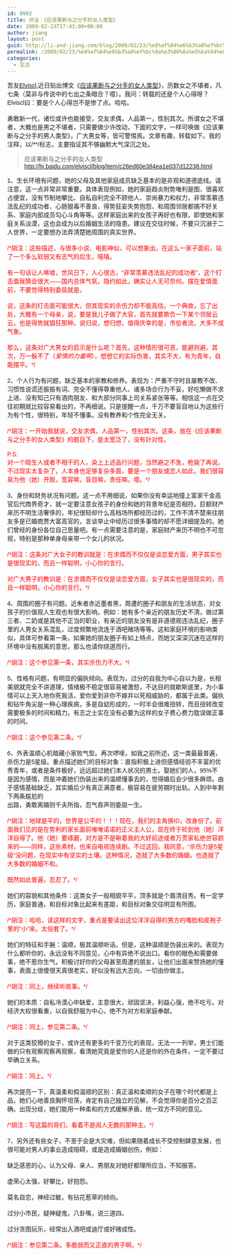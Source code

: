 ```yaml
---
id: 9992
title: 评注：《应该果断与之分手的女人类型》
date: 2009-02-23T17:43:00+00:00
author: jiang
layout: post
guid: http://li-and-jiang.com/blog/2009/02/23/%e8%af%84%e6%b3%a8%ef%bc%9a%e3%80%8a%e5%ba%94%e8%af%a5%e6%9e%9c%e6%96%ad%e4%b8%8e%e4%b9%8b%e5%88%86%e6%89%8b%e7%9a%84%e5%a5%b3%e4%ba%ba%e7%b1%bb%e5%9e%8b%e3%80%8b/
permalink: /2009/02/23/%e8%af%84%e6%b3%a8%ef%bc%9a%e3%80%8a%e5%ba%94%e8%af%a5%e6%9e%9c%e6%96%ad%e4%b8%8e%e4%b9%8b%e5%88%86%e6%89%8b%e7%9a%84%e5%a5%b3%e4%ba%ba%e7%b1%bb%e5%9e%8b%e3%80%8b/
categories:
  - 生活
---
```

<div>
  <font face="Arial">吾友<a href="http://hi.baidu.com/elviscl/blog">Elviscl</a>,近日贴出博文《<a href="http://hi.baidu.com/elviscl/blog/item/c28ed60e384ea1e037d12238.html">应该果断与之分手的女人类型</a>》，历数女之不堪者，凡七条（莫非与传说中的七出之条暗合？噫）。我问：转载的还是个人心得呀？Elviscl曰：要是个人心得岂不是惨了点。哈哈。</font>
</div>

<div>
  <font face="Arial" size="2"></font> 
</div>

<div>
  <font face="Arial">勇敢新一代，诸位或许也能接受，交友求偶，人品第一，性别其次。所谓女之不堪者，大概也是男之不堪者，只需要做少许改动，下面的文字，一样可唤做《应该果断与之分手的男人类型》，广大男女等，皆可警惕焉。文章有趣，转载如下。我的注释，以/**/标志，主要指证其不够幽默大气深沉之处。</font>
</div>

<blockquote dir="ltr" style="margin-right:0px">
  <div>
    <font face="Arial">应该果断与之分手的女人类型</font><font face="Arial"><br /><a href="http://hi.baidu.com/elviscl/blog/item/c28ed60e384ea1e037d12238.html">http://hi.baidu.com/elviscl/blog/item/c28ed60e384ea1e037d12238.html</a></font>
  </div>
</blockquote>

<div>
  <font face="Arial">1、生长环境有问题，她的父母及其他家庭成员缺乏基本的是非观和道德底线。请注意，这一点非常非常重要。具体表现例如，她的家庭趋炎附势唯利是图、很喜欢占便宜，没有节制地攀比、自私自利完全不顾他人、崇尚暴力和权力，非常羡慕违法乱纪的成功者、心肠狠毒不善良、得势狂妄失势抱怨、和周围邻居都搞不好关系、家庭内部成员勾心斗角等等。这样家庭出来的女孩子再好也有限，即使她和家庭关系淡漠，这也会成为以后婚姻生活的隐患。建议在交往时候，不要只沉溺于二人世界，一定要想办法弄清楚她周围的真实世界。</font>
</div>

<div>
   
</div>

<div>
  <font face="Arial" color="#ff0000">/*胡注：这些描述，与很多小说、电影神似，可以想象出，在这么一家子面前，站了一个多么软弱又有志气的后生，嘻嘻。</font>
</div>

<div>
  <font face="Arial" color="#ff0000"></font> 
</div>

<div>
  <font face="Arial" color="#ff0000">有一句话让人唏嘘，世风日下，人心很古，“非常羡慕违法乱纪的成功者”，这个打击面我猜会很大——国内总体气氛，隐约如此，确实让人无可奈何。摆在爱情面前，不要觉得特别委屈就是。</font>
</div>

<div>
  <font face="Arial" color="#ff0000"></font> 
</div>

<div>
  <font face="Arial" color="#ff0000">说，这条的打击面可能很大，但其现实的杀伤力却不能高估。一个典故，忘了出处，大概有一个母亲，说，要是我儿子做了大官，首先就要欺负一下某个邻居云云，也是得势就猖狂那种。说归说，想归想，值得庆幸的是，市侩者流，大多不成气象。</font>
</div>

<div>
  <font face="Arial" color="#ff0000"></font> 
</div>

<div>
  <font face="Arial" color="#ff0000">那么，这条对广大男女的启示是什么呢？首先，这种情形很可恶，能避则避。其次，万一躲不了（<em>爱情的力量啊</em>），想想它的实际伤害，其实不大，有为青年，自能摆平。*/</font>
</div>

<div>
   
</div>

<div>
  <font face="Arial">2、个人行为有问题，缺乏基本的家教和修养。表现为：严重不守时且屡教不改、习惯性说谎还振振有词、完全不懂得尊重他人、诸多场合行为不妥，好吃懒做不求上进、没有知己只有酒肉朋友、和大部分同事上司关系紧张等等。相信这一点在交往初期就比较容易看出的，不再细说。只是提醒一点，千万不要盲目地认为这些行为有个性，很特别，年轻不懂事。没有教养和个性完全无关。</font>
</div>

<div>
   
</div>

<div>
  <font face="Arial" color="#ff0000">/*胡注：一开始我就说，交友求偶，人品第一，性别其次。这条，放在《应该果断与之分手的女人类型》的题目下，是太宽泛了，没有针对性。</font>
</div>

<div>
  <font face="Arial" color="#ff0000"></font> 
</div>

<div>
  <font face="Arial" color="#ff0000">P.S:<br /> 对一个陌生人或者不相干的人，染上上述品行问题，当然避之不急，枪毙了再说。不过现实太复杂了，人本身也足够复杂多面，要是一个朋友或恋人如此，我们很容易为他（她）开脱，宽容嘛，盲目嘛，责任嘛。噫。*/</font>
</div>

<div>
   
</div>

<div>
  <font face="Arial">3、身份和财务状况有问题。这一点不用细说，如果你没有幸运地撞上富家千金高官后代商界奇才，就一定要注意女孩子的身份和她的背景年纪是否相符。巨额财产来历不明生活奢侈的，年纪很轻却什么高档场所都经历过的，工作不清不楚来往朋友多是已婚商贾大富高官的，言谈举止中经历过很多事情的却不愿详细提及的。她们曾经的身份各位自己思量吧。有一点需要注意的是，家庭财产来历不明也不可忽视，特别是那种单身母亲带一个女儿的状况。</font>
</div>

<div>
   
</div>

<div>
  <font face="Arial" color="#ff0000">/*胡注：这条对广大女子的教训就是：在求偶而不仅仅是谈恋爱方面，男子其实也是很现实的，而且一样聪明，小心你的言行。</font>
</div>

<div>
  <font face="Arial" color="#ff0000"></font> 
</div>

<div>
  <font face="Arial" color="#ff0000">对广大男子的教训是：在求偶而不仅仅是谈恋爱方面，女子其实也是很现实的，而且一样聪明，小心你的言行。*/</font>
</div>

<div>
   
</div>

<div>
  <font face="Arial">4、周围的圈子有问题。近朱者赤近墨者黑，周遭的圈子和朋友的生活状态，对女孩子的价值观人生观也有很大影响。例如：她有多个亲近的朋友历史不清，做过第三者、二奶或是其他不正当的职业，有亲近的朋友没有是非道德观违法乱纪，圈子里的人男女关系混乱，过度频繁地流连于酒吧赌场等等。这和家庭环境的影响类似，具体可参看第一条，如果她的朋友圈子有如上特点，而她又深深沉迷在这样的环境中没有脱离的意思，那么也请你绕道而行。</font>
</div>

<div>
   
</div>

<div>
  <font face="Arial" color="#ff0000">/*胡注：这个参见第一条，其实杀伤力不大。*/</font>
</div>

<div>
   
</div>

<div>
  <font face="Arial">5、性格有问题，有明显的偏执倾向。表现为，过分的自我为中心自以为是，长相美貌就完全不讲道理，情绪极不稳定很容易被激怒，不达目的就歇斯底里，为小事情可以上天入地你死我活，爱你爱到非你不嫁并以死相威胁的，都属于此类。偏执和钻牛角尖是一种心理疾病，多是自幼形成的，一时半会很难扭转，而且扭转改变需要极多的时间和精力。有志之士实在没有必要为这样的女子费心费力耽误做正事的时间。</font>
</div>

<div>
   
</div>

<div>
  <font face="Arial" color="#ff0000">/*胡注：这个参见第二条。*/</font>
</div>

<div>
   
</div>

<div>
  <font face="Arial">6、外表温顺心机暗藏小家败气型。再次啰嗦，如我之前所述，这一类最最普遍，杀伤力是5星级。重点描述她们的目标对象：直指积极上进但感情经验不丰富的优秀青年，或者是条件极好，远远超过她们本人状况的男士。娶她们的人，95%不是因为感情，而是冲着她们伪装出来的温顺懂事去的，觉得婚后会少很多麻烦。由于感情基础缺乏，其实婚后少有真正满意者，极容易在疲劳期时出轨。人到中年剩下两条尴尬的<br /> 出路，勇敢离婚则千夫所指，忍气吞声则委屈一生。</font>
</div>

<div>
   
</div>

<div>
  <font face="Arial" color="#ff0000">/*胡注：地球是平的，世界是公平的！！！现在，我们的主角换ID，改身份了。前面我们见的是在势利的家长面前唯唯诺诺的正义主人公，现在终于轮到他（她）洋洋自得了。他（她）要琢磨，对方是不是瞅着我的大好前途或者万贯家私绝世容颜来的——同样，这些素材，也来自电视连续剧。不过这回，我同意，“杀伤力是5星级”没问题，在现实中有坚实的土壤。这种情况，造就了大多数的婚姻，也造就了大多数的婚姻不和。</font>
</div>

<div>
  <font face="Arial" color="#ff0000"></font> 
</div>

<div>
  <font face="Arial" color="#ff0000">既然如此普遍，忍忍了。*/</font>
</div>

<div>
   
</div>

<div>
  <font face="Arial">她们的容貌和其他条件：这类女子一般相貌平平，顶多就是个眉清目秀。有一定学历，家庭普通，和目标对象比起来有差距，和目标对象交往明显有所图。</font>
</div>

<div>
   
</div>

<div>
  <font face="Arial" color="#ff0000">/*胡注：哈哈，读这样的文字，重点是要读出这位洋洋自得的男方的嘴脸和皮袍子里的“小”来。太俗套了。*/</font>
</div>

<div>
   
</div>

<div>
  <font face="Arial">她们的特征和手腕：温顺，极其温顺听话。但是，这种温顺是伪装出来的。表现为什么都听你的，永远没有不同意见，心中有异绝不说出口。看你的眼色和需要做事，绝不惹你生气，积极讨好你的父母甚至周遭的朋友，让他们出面来赞扬她的懂事，表面上很傻很天真很老实，好似没有远大志向，一切由你做主。</font>
</div>

<div>
   
</div>

<div>
  <font face="Arial" color="#ff0000">/*胡注：同上，继续听故事。*/</font>
</div>

<div>
   
</div>

<div>
  <font face="Arial">她们的本质：自私冷漠心中缺爱，主意很大，顽固坚决，利益心强，绝不吃亏。对经济大权很看重，以自我舒服为中心，绝不为对方和家庭奉献。</font>
</div>

<div>
   
</div>

<div>
  <font face="Arial" color="#ff0000">/*胡注：同上，参见第二条。*/</font>
</div>

<div>
   
</div>

<div>
  <font face="Arial">对于这类狡猾的女子，或许还有更多的千变万化的表现，无法一一列举，男士们能做的只有观察观察再观察，看清她究竟是爱你的人还是你的外在条件，一定不要过早确立关系。</font>
</div>

<div>
   
</div>

<div>
  <font face="Arial" color="#ff0000">/*胡注：同上。*/</font>
</div>

<div>
   
</div>

<div>
  <font face="Arial">再次提亮一下，真温柔和假温顺的区别：真正温和柔顺的女子在哪个时代都是上品，她们心地善良胸怀坦荡，肯定有自己独立的见解，不会觉得你是百分之百正确。出现分歧，她们能用一种柔和的方式缓解矛盾，统一双方不同的意见。</font>
</div>

<div>
  <font face="Arial" size="2"></font> 
</div>

<div>
  <font face="Arial" color="#ff0000">/*胡注：写这篇的哥们，看着不是阅人无数的那种主。*/</font>
</div>

<div>
   
</div>

<div>
  <font face="Arial">7、另外还有些女子，不至于会是大灾难，但如果随着成长不受控制肆意发展，也很可能对男人的事业造成阻碍，或是造成婚姻创伤，例如：</font>
</div>

<div>
   
</div>

<div>
  <font face="Arial">缺乏感恩的心，认为父母、亲人、男朋友对她好都理所应当，不知报答。</font>
</div>

<div>
  <font face="Arial" size="2"></font> 
</div>

<div>
  <font face="Arial">虚荣心太强，好攀比，好抱怨。</font>
</div>

<div>
   
</div>

<div>
  <font face="Arial">莫名自恋，神经过敏，有拈花惹草的倾向。</font>
</div>

<div>
   
</div>

<div>
  <font face="Arial">过分小市民，疑神疑鬼，八卦嘴，说三道四。</font>
</div>

<div>
   
</div>

<div>
  <font face="Arial">过分贪图玩乐，经常出入酒吧或迪厅或好赌成性。</font>
</div>

<div>
   
</div>

<div>
  <font face="Arial" color="#ff0000">/*胡注：参见第二条。多脆弱而又正直的男子啊。*/</font>
</div>